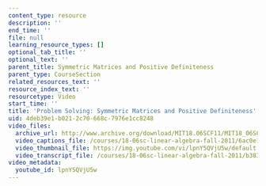```yaml
---
content_type: resource
description: ''
end_time: ''
file: null
learning_resource_types: []
optional_tab_title: ''
optional_text: ''
parent_title: Symmetric Matrices and Positive Definiteness
parent_type: CourseSection
related_resources_text: ''
resource_index_text: ''
resourcetype: Video
start_time: ''
title: 'Problem Solving: Symmetric Matrices and Positive Definiteness'
uid: 4deb39e1-b021-2c70-668c-7976e1cc8248
video_files:
  archive_url: http://www.archive.org/download/MIT18.06SCF11/MIT18_06SC_110711_D1_300k.mp4
  video_captions_file: /courses/18-06sc-linear-algebra-fall-2011/6ac0e17f69005b57bfc247b9c49f2685_lpnY5QVjU5w.vtt
  video_thumbnail_file: https://img.youtube.com/vi/lpnY5QVjU5w/default.jpg
  video_transcript_file: /courses/18-06sc-linear-algebra-fall-2011/b383d7a883d770987459b09e9c7976a8_lpnY5QVjU5w.pdf
video_metadata:
  youtube_id: lpnY5QVjU5w
---
```

